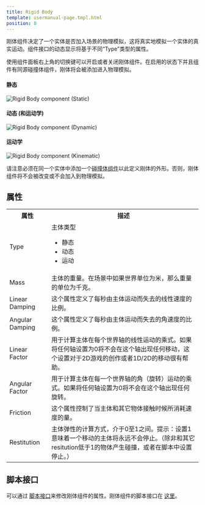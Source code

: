 ```yaml
---
title: Rigid Body
template: usermanual-page.tmpl.html
position: 8
---
```


刚体组件决定了一个实体是否加入场景的物理模拟，这将真实地模拟一个实体的真实运动。组件接口的动态显示将基于不同“Type”类型的属性。

使用组件面板右上角的切换键可以开启或者关闭刚体组件。在启用的状态下并且组件有同源碰撞体组件，刚体将会被添加进入物理模拟。

#### 静态
![Rigid Body component (Static)][1]
#### 动态 (和运动学)
![Rigid Body component (Dynamic)][2]
#### 运动学
![Rigid Body component (Kinematic)][3]

请注意必须在同一个实体中添加一个[碰撞体组件][4]以此定义刚体的外形。否则，刚体组件将不会被改变或不会加入到物理模拟。

## 属性

<table class="table table-striped">
    <col class="property-name"></col>
    <col class="property-description"></col>
    <tr><th>属性</th><th>描述</th></tr>
    <tr><td>Type</td><td>主体类型<br><ul><li>静态</li><li>动态</li><li>运动</li></ul></td></tr>
    <tr><td>Mass</td><td>主体的重量。在场景中如果世界单位为米，那么重量的单位为千克。</td></tr>
    <tr><td>Linear Damping</td><td>这个属性定义了每秒由主体运动而失去的线性速度的比例。</td></tr>
    <tr><td>Angular Damping</td><td>这个属性定义了每秒由主体运动而失去的角速度的比例。</td></tr>
    <tr><td>Linear Factor</td><td>用于计算主体在每个世界轴的线性运动的乘式。如果将任何轴设置为0将不会在这个轴出现任何移动，这个设置对于2D游戏的创作或者1D/2D的移动很有帮助。</td></tr>
    <tr><td>Angular Factor</td><td>用于计算主体在每一个世界轴的角（旋转）运动的乘式。如果将任何轴设置为0将不会在这个轴出现任何旋转。</td></tr>
    <tr><td>Friction</td><td>这个属性控制了当主体和其它物体接触时候所消耗速度的量。</td></tr>
    <tr><td>Restitution</td><td>主体弹性的计算方式，介于0至1之间。提示：设置1意味着一个移动的主体将永远不会停止。（除非和其它resitution低于1的物体产生碰撞，或者在脚本中设置停止。）</td></tr>
</table>

## 脚本接口

可以通过 [脚本接口][5]来修改刚体组件的属性。刚体组件的脚本接口在 [这里][6]。

[1]: /images/user-manual/scenes/components/component-rigid-body-static.png
[2]: /images/user-manual/scenes/components/component-rigid-body-dynamic.png
[3]: /images/user-manual/scenes/components/component-rigid-body-kinematic.png
[4]: /user-manual/packs/components/collision/
[5]: /user-manual/packs/components/script
[6]: /engine/api/stable/symbols/pc.RigidBodyComponent.html

